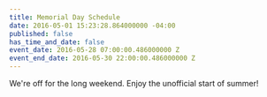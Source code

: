```yaml
---
title: Memorial Day Schedule
date: 2016-05-01 15:23:28.864000000 -04:00
published: false
has_time_and_date: false
event_date: 2016-05-28 07:00:00.486000000 Z
event_end_date: 2016-05-30 22:00:00.486000000 Z
---
```


We're off for the long weekend. Enjoy the unofficial start of summer!